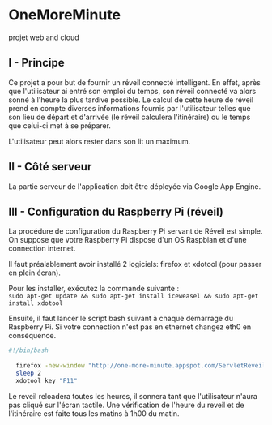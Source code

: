 OneMoreMinute
=============

projet web and cloud

I - Principe
------------

  Ce projet a pour but de fournir un réveil connecté intelligent. En effet, après que l'utilisateur ai entré son emploi du temps, son réveil connecté va alors sonné à l'heure la plus tardive possible. Le calcul de cette heure de réveil prend en compte diverses informations fournis par l'utilisateur telles que son lieu de départ et d'arrivée (le réveil calculera l'itinéraire) ou le temps que celui-ci met à se préparer.
  
  L'utilisateur peut alors rester dans son lit un maximum.
  
II - Côté serveur
-----------------

  La partie serveur de l'application doit être déployée via Google App Engine.

III - Configuration du Raspberry Pi (réveil)
--------------------------------------------

  La procédure de configuration du Raspberry Pi servant de Réveil est simple.
  On suppose que votre Raspberry Pi dispose d'un OS Raspbian et d'une connection internet.
  
  Il faut préalablement avoir installé 2 logiciels: firefox et xdotool (pour passer en plein écran).
  
  Pour les installer, exécutez la commande suivante :  
    `sudo apt-get update && sudo apt-get install iceweasel && sudo apt-get install xdotool`

  Ensuite, il faut lancer le script bash suivant à chaque démarrage du Raspberry Pi. Si votre connection n'est pas en ethernet changez eth0 en conséquence.

```bash
#!/bin/bash
  
  firefox -new-window "http://one-more-minute.appspot.com/ServletReveil?\`ifconfig eth0 | grep -o -E '([[:xdigit:]]{1,2}:){5}[[:xdigit:]]{1,2}'\`" &
  sleep 2
  xdotool key "F11"
```

Le reveil reloadera toutes les heures, il sonnera tant que l'utilisateur n'aura pas cliqué sur l'écran tactile. Une vérification de l'heure du reveil et de l'itinéraire est faite tous les matins à 1h00 du matin.

